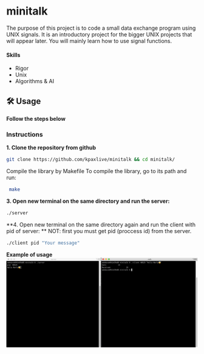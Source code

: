 # minitalk
The purpose of this project is to code a small data exchange program using UNIX signals. It is an introductory project for the bigger UNIX projects that will appear later. You will mainly learn how to use signal functions.

#### Skills
- Rigor
- Unix
- Algorithms & AI

## 🛠️ Usage

**Follow the steps below**

### Instructions

**1. Clone the repository from github**

```bash
git clone https://github.com/kpaxlive/minitalk && cd minitalk/
```
Compile the library by Makefile
To compile the library, go to its path and run:

```bash
 make
```

**3. Open new terminal on the same directory and run the server:**
```bash
./server
```

**4. Open new terminal on the same directory again and run the client with pid of server: **
NOT: first you must get pid (proccess id) from the server.

```bash
./client pid "Your message"
```

**Example of usage**
<img src="./usage.png" />
